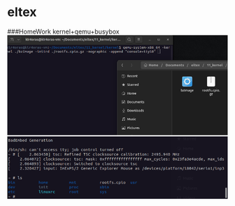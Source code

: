 # eltex
###HomeWork kernel+qemu+busybox
![image1](https://github.com/kkatenev/eltex/blob/main/11_kernel/kernel_2.png)
![image1](https://github.com/kkatenev/eltex/blob/main/11_kernel/kernel_1.png)

